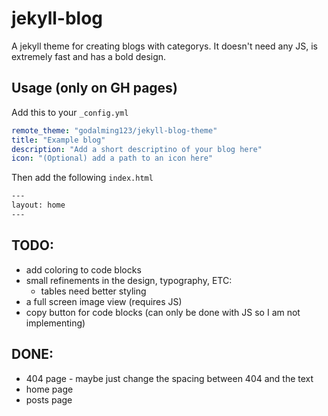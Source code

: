 # jekyll-blog
A jekyll theme for creating blogs with categorys. It doesn't need any JS, is extremely fast and has a bold design.
## Usage (only on GH pages)
Add this to your `_config.yml`
```yaml
remote_theme: "godalming123/jekyll-blog-theme"
title: "Example blog"
description: "Add a short descriptino of your blog here"
icon: "(Optional) add a path to an icon here"
```
Then add the following
`index.html`
```html
---
layout: home
---
```
## TODO:
 - add coloring to code blocks
 - small refinements in the design, typography, ETC:
    - tables need better styling
 - a full screen image view (requires JS)
 - copy button for code blocks (can only be done with JS so I am not implementing)
## DONE:
 - 404 page - maybe just change the spacing between 404 and the text
 - home page
 - posts page